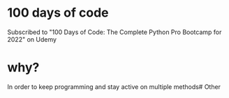 # 100 days of code
Subscribed to "100 Days of Code: The Complete Python Pro Bootcamp for 2022" on Udemy
# why?
In order to keep programming and stay active on multiple methods# Other
